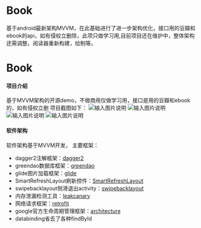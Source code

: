 # Book
基于android最新架构MVVM，在此基础进行了进一步架构优化，接口用的豆瓣和ebook的api，如有侵权立删除，此项只做学习用,目前项目还在维护中，整体架构还需调整。阅读器重新构建，绘制等。
# Book

#### 项目介绍
基于MVVM架构的开源demo，不做商用仅做学习用，接口是用的豆瓣和ebook的，如有侵权立删
项目截图如下：
![输入图片说明](https://images.gitee.com/uploads/images/2018/0718/093813_e300869e_789921.png "QQ图片20180718093513.png")
                           ![输入图片说明](https://images.gitee.com/uploads/images/2018/0718/093825_91912108_789921.png "QQ图片20180718093620.png")
![输入图片说明](https://images.gitee.com/uploads/images/2018/0718/093834_8c06b256_789921.png "QQ图片20180718093641.png")
                           ![输入图片说明](https://images.gitee.com/uploads/images/2018/0718/093843_6f5c4b16_789921.png "QQ图片20180718093659.png")
#### 软件架构
软件架构基于MVVM开发，
主要框架：
- dagger2注解框架：[dagger2](https://github.com/google/dagger)
- greendao数据库框架：[greendao](https://github.com/greenrobot/greenDAO)
- glide图片加载框架：[glide](https://github.com/bumptech/glide)
- SmartRefreshLayout刷新控件：[SmartRefreshLayout](https://github.com/scwang90/SmartRefreshLayout)
- swipebacklayout侧滑退出activity：[swipebacklayout](https://github.com/scwang90/SmartRefreshLayout)
- 内存泄漏检测工具：[leakcanary](https://github.com/square/leakcanary)
- 网络请求框架：[retrofit](https://github.com/square/leakcanary)
- google官方生命周期管理框架：[architecture](https://github.com/googlesamples/android-architecture)
- databinding省去了各种findById
